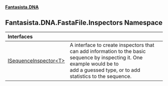 #### [Fantasista.DNA](index.md 'index')

## Fantasista.DNA.FastaFile.Inspectors Namespace

| Interfaces | |
| :--- | :--- |
| [ISequenceInspector&lt;T&gt;](Fantasista.DNA.FastaFile.Inspectors.ISequenceInspector_T_.md 'Fantasista.DNA.FastaFile.Inspectors.ISequenceInspector<T>') | A interface to create inspectors that can add information to the basic sequence by inspecting it. One example would be to<br/>add a guessed type, or to add statistics to the sequence. |
